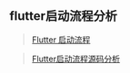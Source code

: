 ##  flutter启动流程分析

> [Flutter 启动流程]( https://www.jianshu.com/p/8b782b8da96e ) <br/>

> [ Flutter启动流程源码分析 ](https://www.jianshu.com/p/21f8d239a375) <br/>


